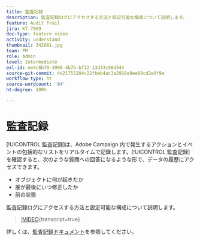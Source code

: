 ```yaml
---
title: 監査記録
description: 監査記録ログにアクセスする方法と設定可能な構成について説明します。
feature: Audit Trail
jira: KT-7969
doc-type: feature video
activity: understand
thumbnail: 342081.jpg
team: PM
role: Admin
level: Intermediate
exl-id: ee4c6b70-3998-4b7b-bf12-13d33c984344
source-git-commit: 4d21755204c22fbeb4ac3a2916e9ee68cd2e0f9a
workflow-type: ht
source-wordcount: '94'
ht-degree: 100%

---
```


# 監査記録

[!UICONTROL 監査記録]は、Adobe Campaign 内で発生するアクションとイベントの包括的なリストをリアルタイムで記録します。[!UICONTROL 監査記録]を確認すると、次のような質問への回答になるような形で、データの履歴にアクセスできます。

* オブジェクトに何が起きたか
* 誰が最後にいつ修正したか
* 前の状態

監査記録ログにアクセスする方法と設定可能な構成について説明します。

>[!VIDEO](https://video.tv.adobe.com/v/3444235?quality=12&learn=on&captions=jpn){transcript=true}

詳しくは、[監査記録ドキュメント](https://experienceleague.adobe.com/docs/campaign-classic/using/monitoring-campaign-classic/production-procedures/audit-trail.html?lang=ja)を参照してください。
